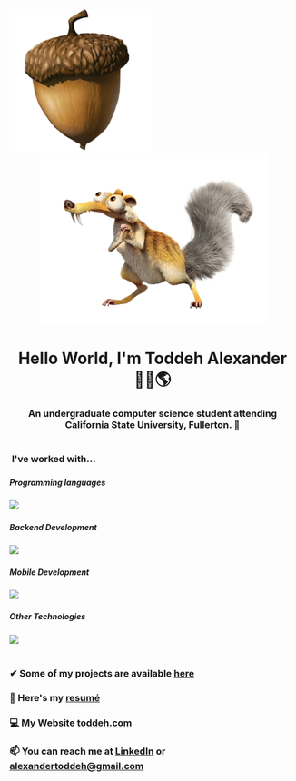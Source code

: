   <img src="/assets/Acorn.png" width="250"> 
<div align="center"><img src="/assets/Scrat.png" width="400"></div>

<h1 align="center">Hello World, I'm Toddeh Alexander 🙋‍♂️🌎 </h1> 
<h3 align="center">An undergraduate computer science student attending California State University, Fullerton. 🐘  
<h1></h1>  
   
<p align="left">    
   
<h3 style="vertical-align:top; margin:4px" > I've worked with... <h3>    
      
##### Programming languages  
![](https://skillicons.dev/icons?i=html,css,js,ts,py,cpp,r)      
      
##### Backend Development    
![](https://skillicons.dev/icons?i=nodejs,php,mysql,flask)   

  
##### Mobile Development 
![](https://skillicons.dev/icons?i=swift,react)  
 
##### Other Technologies 
![](https://skillicons.dev/icons?i=raspberrypi,arduino,docker,bots,cloudflare,firebase,figma,linux,apple,windows)
 
<h1></h1>


### ✔ Some of my projects are available [here](https://github.com/toddehalexander?tab=repositories)
 
### 📄 Here's my [resumé](https://toddeh.com/assets/Resume/Toddeh_Alexander_Resume.pdf)

### 💻 My Website [toddeh.com](https://toddeh.com)

### 📫 You can reach me at [LinkedIn](https://www.linkedin.com/in/toddeh/) or alexandertoddeh@gmail.com
